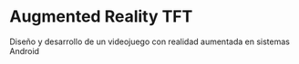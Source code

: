 # Augmented Reality TFT
 Diseño y desarrollo de un videojuego con realidad aumentada en sistemas Android
